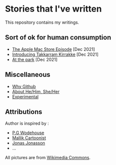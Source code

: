 # Stories that I've written

This repository contains my writings.

## Sort of ok for human consumption

- [The Apple Mac Store Episode](pages/TheAppleMacStoreEpisode.md) [Dec 2021] 
- [Introducing Takkarram Kirrakke](pages/IntroducingTakkarramKirrakke.md) [Dec 2021] 
- [At the park](pages/AtThePark.md) [Dec 2021] 


## Miscellaneous 

- [Why Github](pages/WhyGithub.md)
- [About He/Him, She/Her](pages/AboutHeHimAndSheHer.md) 
- [Experimental](pages/Expermental.md)


## Attributions

Author is inspired by : 
- [P.G Wodehouse](https://en.wikipedia.org/wiki/P._G._Wodehouse) 
- [Mallik Cartoonist](https://en-gb.facebook.com/MallikCartoonist/)
- [Jonas Jonasson](https://www.jonasjonasson.com/)
- ...

All pictures are from [Wikimedia Commons](https://commons.wikimedia.org/wiki/Main_Page).
